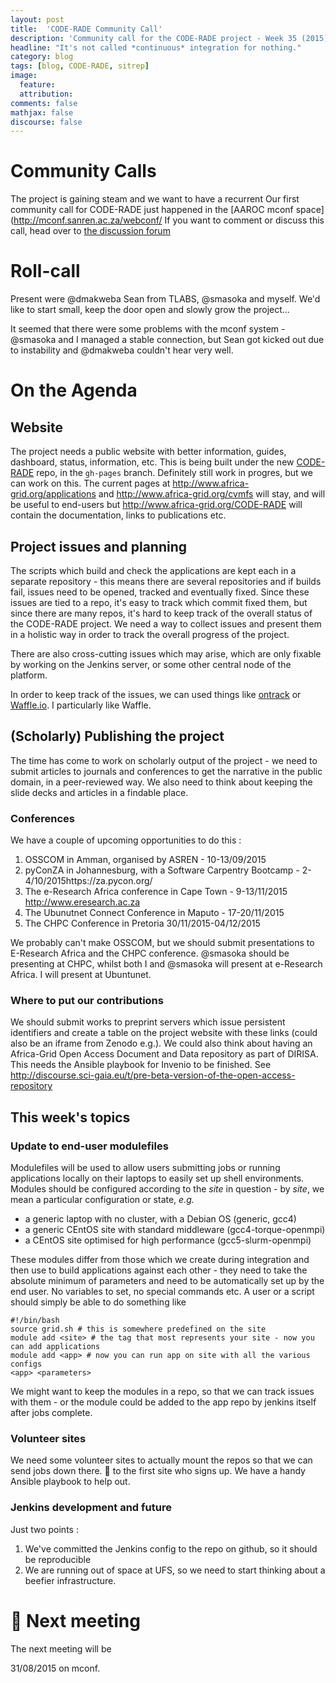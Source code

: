 ```yaml
---
layout: post
title:  'CODE-RADE Community Call'
description: 'Community call for the CODE-RADE project - Week 35 (2015)'
headline: "It's not called *continuous* integration for nothing."
category: blog
tags: [blog, CODE-RADE, sitrep]
image:
  feature:
  attribution:
comments: false
mathjax: false
discourse: false
---
```


# Community Calls

The project is gaining steam and we want to have a recurrent
Our first community call for CODE-RADE just happened in the [AAROC mconf space](http://mconf.sanren.ac.za/webconf/
If you want to comment or discuss this call, head over to [the discussion forum](http://discourse.sci-gaia.eu/t/code-rade-community-call-week-35)


# Roll-call

Present were @dmakweba Sean from TLABS, @smasoka and myself.  We'd like to start small, keep the door open and slowly grow the project...

It seemed that there were some problems with the mconf system - @smasoka and I managed a stable connection, but Sean got kicked out due to instability and @dmakweba couldn't hear very well.

# On the Agenda

## Website

The project needs a public website with better information, guides, dashboard, status, information, etc. This is being built under the new [CODE-RADE](https://github.com/AAROC/CODE-RADE) repo, in the <code>gh-pages</code> branch. Definitely still work in progres, but we can work on this. The current pages at http://www.africa-grid.org/applications and http://www.africa-grid.org/cvmfs will stay, and will  be useful to end-users  but http://www.africa-grid.org/CODE-RADE will contain the documentation, links to publications etc.

## Project issues and planning

The scripts which build and check the applications are kept each in a separate repository - this means there are several repositories and if builds fail, issues need to be opened, tracked and eventually fixed. Since these issues are tied to a repo, it's easy to track which commit fixed them, but since there are many repos, it's hard to keep track of the overall status of the CODE-RADE project. We need a way to collect issues and present them in a holistic way in order to track the overall progress of  the project.  

There are also cross-cutting issues which may arise, which are only fixable by working on the Jenkins server, or some other central node of the platform.

In order to keep track of the issues, we can used things like [ontrack](http://nemerosa.github.io/ontrack/) or [Waffle.io](http://waffle.io). I particularly like Waffle.

## (Scholarly) Publishing the project

The time has come to work on scholarly output of the project - we need to submit articles to journals and conferences to get the narrative in the public domain, in a peer-reviewed way. We also need to think about keeping the slide decks and articles in a findable place.

### Conferences

We have a couple of upcoming opportunities to do this :

  1. OSSCOM in Amman, organised by ASREN - 10-13/09/2015
  1. pyConZA in Johannesburg, with a Software Carpentry Bootcamp - 2-4/10/2015https://za.pycon.org/
  1. The e-Research Africa conference in Cape Town - 9-13/11/2015 http://www.eresearch.ac.za
  1. The Ubunutnet Connect Conference in Maputo - 17-20/11/2015
  1. The CHPC Conference in Pretoria 30/11/2015-04/12/2015

  We probably can't make OSSCOM, but we should submit presentations to E-Research Africa and the CHPC conference. @smasoka should be presenting at CHPC, whilst both I and @smasoka will present at e-Research Africa. I will present at Ubuntunet.


### Where to put our contributions

We should submit works to preprint servers which issue persistent identifiers and create a table on the project website with these links (could also be an iframe from Zenodo e.g.). We could also think about having an Africa-Grid Open Access Document and Data repository as part of DIRISA. This needs the Ansible playbook for Invenio to be finished. See http://discourse.sci-gaia.eu/t/pre-beta-version-of-the-open-access-repository

## This week's topics

### Update to end-user modulefiles

Modulefiles will be used to allow users submitting jobs or running applications locally on their laptops to easily set up shell environments. Modules should be configured according to the *site* in question - by *site*, we mean a particular configuration or state, *e.g.*

  * a generic laptop with no cluster, with a Debian OS (generic, gcc4)
  * a generic CEntOS site with standard middleware (gcc4-torque-openmpi)
  * a CEntOS site optimised for high performance (gcc5-slurm-openmpi)

These modules differ from those which we create during integration and then use to build applications against each other - they need to take the absolute minimum of parameters and need to be automatically set up by the end user. No variables to set, no special commands etc. A user or a script should simply be able to do something like

```shell
#!/bin/bash
source grid.sh # this is somewhere predefined on the site
module add <site> # the tag that most represents your site - now you can add applications
module add <app> # now you can run app on site with all the various configs
<app> <parameters>
```

We might want to keep the modules in a repo, so that we can track issues with them - or the module could be added to the app repo by jenkins itself after jobs complete.


### Volunteer sites

We need some volunteer sites to actually mount the repos so that we can send jobs down there. :beers: to the first site who signs up. We have a handy Ansible playbook to help out.

### Jenkins development and future

Just two points :

  1. We've committed the Jenkins config to the repo on github, so it should be reproducible
  1. We are running out of space at UFS, so we need to start thinking about a beefier infrastructure.

# :calendar: Next meeting

The next meeting will be

  31/08/2015 on mconf.
